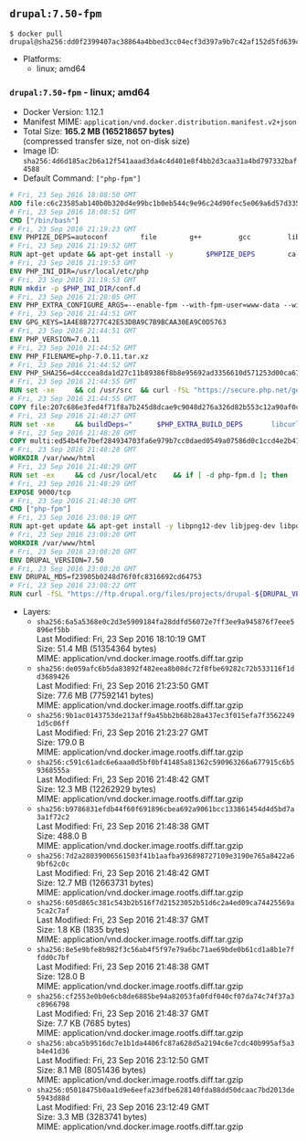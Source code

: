 ## `drupal:7.50-fpm`

```console
$ docker pull drupal@sha256:dd0f2399407ac38864a4bbed3cc04ecf3d397a9b7c42af152d5fd639c6fab3c6
```

-	Platforms:
	-	linux; amd64

### `drupal:7.50-fpm` - linux; amd64

-	Docker Version: 1.12.1
-	Manifest MIME: `application/vnd.docker.distribution.manifest.v2+json`
-	Total Size: **165.2 MB (165218657 bytes)**  
	(compressed transfer size, not on-disk size)
-	Image ID: `sha256:4d6d185ac2b6a12f541aaad3da4c4d401e8f4bb2d3caa31a4bd797332baf4588`
-	Default Command: `["php-fpm"]`

```dockerfile
# Fri, 23 Sep 2016 18:08:50 GMT
ADD file:c6c23585ab140b0b320d4e99bc1b0eb544c9e96c24d90fec5e069a6d57d335ca in / 
# Fri, 23 Sep 2016 18:08:51 GMT
CMD ["/bin/bash"]
# Fri, 23 Sep 2016 21:19:23 GMT
ENV PHPIZE_DEPS=autoconf 		file 		g++ 		gcc 		libc-dev 		make 		pkg-config 		re2c
# Fri, 23 Sep 2016 21:19:52 GMT
RUN apt-get update && apt-get install -y 		$PHPIZE_DEPS 		ca-certificates 		curl 		libedit2 		libsqlite3-0 		libxml2 		xz-utils 	--no-install-recommends && rm -r /var/lib/apt/lists/*
# Fri, 23 Sep 2016 21:19:53 GMT
ENV PHP_INI_DIR=/usr/local/etc/php
# Fri, 23 Sep 2016 21:19:53 GMT
RUN mkdir -p $PHP_INI_DIR/conf.d
# Fri, 23 Sep 2016 21:28:05 GMT
ENV PHP_EXTRA_CONFIGURE_ARGS=--enable-fpm --with-fpm-user=www-data --with-fpm-group=www-data
# Fri, 23 Sep 2016 21:44:51 GMT
ENV GPG_KEYS=1A4E8B7277C42E53DBA9C7B9BCAA30EA9C0D5763
# Fri, 23 Sep 2016 21:44:51 GMT
ENV PHP_VERSION=7.0.11
# Fri, 23 Sep 2016 21:44:52 GMT
ENV PHP_FILENAME=php-7.0.11.tar.xz
# Fri, 23 Sep 2016 21:44:52 GMT
ENV PHP_SHA256=d4cccea8da1d27c11b89386f8b8e95692ad3356610d571253d00ca67d524c735
# Fri, 23 Sep 2016 21:44:55 GMT
RUN set -xe 	&& cd /usr/src 	&& curl -fSL "https://secure.php.net/get/$PHP_FILENAME/from/this/mirror" -o php.tar.xz 	&& echo "$PHP_SHA256 *php.tar.xz" | sha256sum -c - 	&& curl -fSL "https://secure.php.net/get/$PHP_FILENAME.asc/from/this/mirror" -o php.tar.xz.asc 	&& export GNUPGHOME="$(mktemp -d)" 	&& for key in $GPG_KEYS; do 		gpg --keyserver ha.pool.sks-keyservers.net --recv-keys "$key"; 	done 	&& gpg --batch --verify php.tar.xz.asc php.tar.xz 	&& rm -r "$GNUPGHOME"
# Fri, 23 Sep 2016 21:44:55 GMT
COPY file:207c686e3fed4f71f8a7b245d8dcae9c9048d276a326d82b553c12a90af0c0ca in /usr/local/bin/ 
# Fri, 23 Sep 2016 21:48:27 GMT
RUN set -xe 	&& buildDeps=" 		$PHP_EXTRA_BUILD_DEPS 		libcurl4-openssl-dev 		libedit-dev 		libsqlite3-dev 		libssl-dev 		libxml2-dev 	" 	&& apt-get update && apt-get install -y $buildDeps --no-install-recommends && rm -rf /var/lib/apt/lists/* 		&& docker-php-source extract 	&& cd /usr/src/php 	&& ./configure 		--with-config-file-path="$PHP_INI_DIR" 		--with-config-file-scan-dir="$PHP_INI_DIR/conf.d" 				--disable-cgi 				--enable-ftp 		--enable-mbstring 		--enable-mysqlnd 				--with-curl 		--with-libedit 		--with-openssl 		--with-zlib 				$PHP_EXTRA_CONFIGURE_ARGS 	&& make -j"$(nproc)" 	&& make install 	&& { find /usr/local/bin /usr/local/sbin -type f -executable -exec strip --strip-all '{}' + || true; } 	&& make clean 	&& docker-php-source delete 		&& apt-get purge -y --auto-remove -o APT::AutoRemove::RecommendsImportant=false $buildDeps
# Fri, 23 Sep 2016 21:48:28 GMT
COPY multi:ed54b4fe7bef284934703fa6e979b7cc0daed0549a07586d0c1ccd4e2b41884a in /usr/local/bin/ 
# Fri, 23 Sep 2016 21:48:28 GMT
WORKDIR /var/www/html
# Fri, 23 Sep 2016 21:48:29 GMT
RUN set -ex 	&& cd /usr/local/etc 	&& if [ -d php-fpm.d ]; then 		sed 's!=NONE/!=!g' php-fpm.conf.default | tee php-fpm.conf > /dev/null; 		cp php-fpm.d/www.conf.default php-fpm.d/www.conf; 	else 		mkdir php-fpm.d; 		cp php-fpm.conf.default php-fpm.d/www.conf; 		{ 			echo '[global]'; 			echo 'include=etc/php-fpm.d/*.conf'; 		} | tee php-fpm.conf; 	fi 	&& { 		echo '[global]'; 		echo 'error_log = /proc/self/fd/2'; 		echo; 		echo '[www]'; 		echo '; if we send this to /proc/self/fd/1, it never appears'; 		echo 'access.log = /proc/self/fd/2'; 		echo; 		echo 'clear_env = no'; 		echo; 		echo '; Ensure worker stdout and stderr are sent to the main error log.'; 		echo 'catch_workers_output = yes'; 	} | tee php-fpm.d/docker.conf 	&& { 		echo '[global]'; 		echo 'daemonize = no'; 		echo; 		echo '[www]'; 		echo 'listen = [::]:9000'; 	} | tee php-fpm.d/zz-docker.conf
# Fri, 23 Sep 2016 21:48:29 GMT
EXPOSE 9000/tcp
# Fri, 23 Sep 2016 21:48:30 GMT
CMD ["php-fpm"]
# Fri, 23 Sep 2016 23:08:19 GMT
RUN apt-get update && apt-get install -y libpng12-dev libjpeg-dev libpq-dev 	&& rm -rf /var/lib/apt/lists/* 	&& docker-php-ext-configure gd --with-png-dir=/usr --with-jpeg-dir=/usr 	&& docker-php-ext-install gd mbstring pdo pdo_mysql pdo_pgsql zip
# Fri, 23 Sep 2016 23:08:20 GMT
WORKDIR /var/www/html
# Fri, 23 Sep 2016 23:08:20 GMT
ENV DRUPAL_VERSION=7.50
# Fri, 23 Sep 2016 23:08:20 GMT
ENV DRUPAL_MD5=f23905b0248d76f0fc8316692cd64753
# Fri, 23 Sep 2016 23:08:22 GMT
RUN curl -fSL "https://ftp.drupal.org/files/projects/drupal-${DRUPAL_VERSION}.tar.gz" -o drupal.tar.gz 	&& echo "${DRUPAL_MD5} *drupal.tar.gz" | md5sum -c - 	&& tar -xz --strip-components=1 -f drupal.tar.gz 	&& rm drupal.tar.gz 	&& chown -R www-data:www-data sites
```

-	Layers:
	-	`sha256:6a5a5368e0c2d3e5909184fa28ddfd56072e7ff3ee9a945876f7eee5896ef5bb`  
		Last Modified: Fri, 23 Sep 2016 18:10:19 GMT  
		Size: 51.4 MB (51354364 bytes)  
		MIME: application/vnd.docker.image.rootfs.diff.tar.gzip
	-	`sha256:de059afc6b5da83892f482eea8b08dc72f8fbe69282c72b533116f1dd3689426`  
		Last Modified: Fri, 23 Sep 2016 21:23:50 GMT  
		Size: 77.6 MB (77592141 bytes)  
		MIME: application/vnd.docker.image.rootfs.diff.tar.gzip
	-	`sha256:9b1ac0143753de213aff9a45bb2b68b28a437ec3f015efa7f35622491d5c06ff`  
		Last Modified: Fri, 23 Sep 2016 21:23:27 GMT  
		Size: 179.0 B  
		MIME: application/vnd.docker.image.rootfs.diff.tar.gzip
	-	`sha256:c591c61adc6e6aaa0d5bf0bf41485a81362c590963266a677915c6b59368555a`  
		Last Modified: Fri, 23 Sep 2016 21:48:42 GMT  
		Size: 12.3 MB (12262929 bytes)  
		MIME: application/vnd.docker.image.rootfs.diff.tar.gzip
	-	`sha256:b9786831efdb44f60f691896cbea692a9061bcc133861454d4d5bd7a3a1f72c2`  
		Last Modified: Fri, 23 Sep 2016 21:48:38 GMT  
		Size: 488.0 B  
		MIME: application/vnd.docker.image.rootfs.diff.tar.gzip
	-	`sha256:7d2a28039006561503f41b1aafba936898727109e3190e765a8422a69bf62c0c`  
		Last Modified: Fri, 23 Sep 2016 21:48:42 GMT  
		Size: 12.7 MB (12663731 bytes)  
		MIME: application/vnd.docker.image.rootfs.diff.tar.gzip
	-	`sha256:605d865c381c543b2b516f7d21523052b51d6c2a4ed09ca74425569a5ca2c7af`  
		Last Modified: Fri, 23 Sep 2016 21:48:37 GMT  
		Size: 1.8 KB (1835 bytes)  
		MIME: application/vnd.docker.image.rootfs.diff.tar.gzip
	-	`sha256:8e5e9bfe8b982f3c56ab4f5f97e79a6bc71ae69bde0b61cd1a8b1e7ffdd0c7bf`  
		Last Modified: Fri, 23 Sep 2016 21:48:38 GMT  
		Size: 128.0 B  
		MIME: application/vnd.docker.image.rootfs.diff.tar.gzip
	-	`sha256:cf2553e0b0e6cb8de6885be94a82053fa0fdf040cf07da74c74f37a3c8966798`  
		Last Modified: Fri, 23 Sep 2016 21:48:37 GMT  
		Size: 7.7 KB (7685 bytes)  
		MIME: application/vnd.docker.image.rootfs.diff.tar.gzip
	-	`sha256:abca5b9516dc7e1b1da4406fc87a628d5a2194c6e7cdc40b995af5a3b4e41d36`  
		Last Modified: Fri, 23 Sep 2016 23:12:50 GMT  
		Size: 8.1 MB (8051436 bytes)  
		MIME: application/vnd.docker.image.rootfs.diff.tar.gzip
	-	`sha256:05018475b0aa1d9e6eefa23dfbe628140fda88dd50dcaac7bd2013de5943d88d`  
		Last Modified: Fri, 23 Sep 2016 23:12:49 GMT  
		Size: 3.3 MB (3283741 bytes)  
		MIME: application/vnd.docker.image.rootfs.diff.tar.gzip
